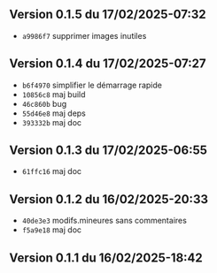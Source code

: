 ## Version 0.1.5 du 17/02/2025-07:32

* `a9986f7` supprimer images inutiles

## Version 0.1.4 du 17/02/2025-07:27

* `b6f4970` simplifier le démarrage rapide
* `10856c8` maj build
* `46c860b` bug
* `55d46e8` maj deps
* `393332b` maj doc

## Version 0.1.3 du 17/02/2025-06:55

* `61ffc16` maj doc

## Version 0.1.2 du 16/02/2025-20:33

* `40de3e3` modifs.mineures sans commentaires
* `f5a9e18` maj doc

## Version 0.1.1 du 16/02/2025-18:42

